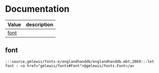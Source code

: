 # Documentation
|Value|description|
|---|---|
|[font](#font)||

## font

```moonbit
:::source,gmlewis/fonts-e/englandhanddb/englandhanddb.mbt,2069:::let font : <a href="gmlewis/fonts#Font">@gmlewis/fonts.Font</a>
```

